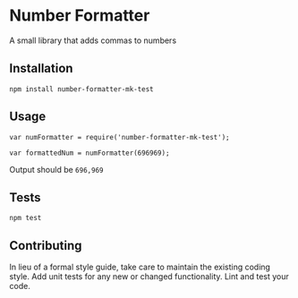 Number Formatter
=========

A small library that adds commas to numbers

## Installation

  `npm install number-formatter-mk-test`

## Usage

    var numFormatter = require('number-formatter-mk-test');

    var formattedNum = numFormatter(696969);
  
  
  Output should be `696,969`


## Tests

  `npm test`

## Contributing

In lieu of a formal style guide, take care to maintain the existing coding style. Add unit tests for any new or changed functionality. Lint and test your code.